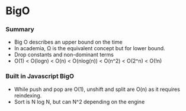 # BigO
### Summary
- Big O describes an upper bound on the time
- In academia, Ω is the equivalent concept but for lower bound.
- Drop constants and non-dominant terms
- O(1) < O(logn) < O(n) < O(nlog(n)) < O(n^2) < O(2^n) < O(!n)

### Built in Javascript BigO
- While push and pop are O(1), unshift and split are O(n) as it requires reindexing.
- Sort is N log N, but can N^2 depending on the engine